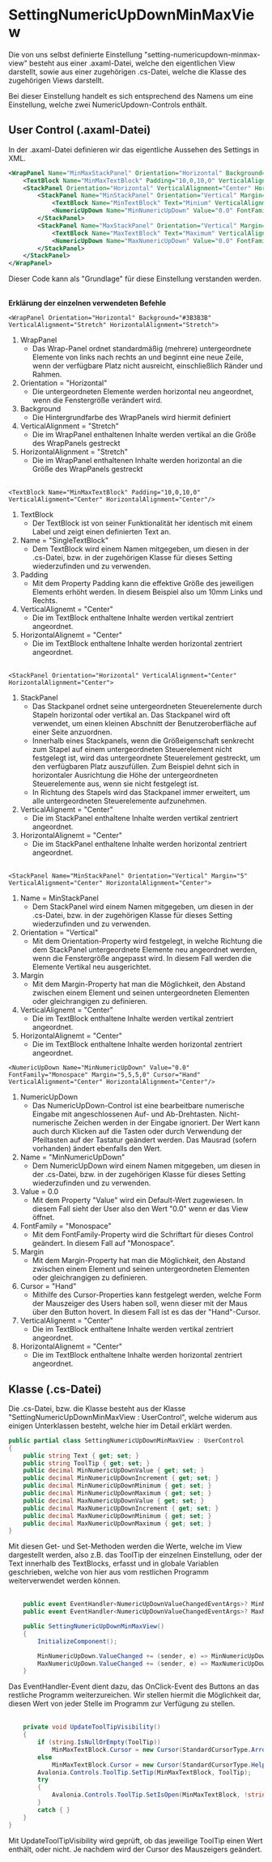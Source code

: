 # SettingNumericUpDownMinMaxView

Die von uns selbst definierte Einstellung "setting-numericupdown-minmax-view" besteht aus einer .axaml-Datei, welche den eigentlichen View darstellt, sowie aus einer zugehörigen .cs-Datei, welche die Klasse des zugehörigen Views darstellt.

Bei dieser Einstellung handelt es sich entsprechend des Namens um eine Einstellung, welche zwei NumericUpdown-Controls enthält.

## User Control (.axaml-Datei)

In der .axaml-Datei definieren wir das eigentliche Aussehen des Settings in XML.

```XML
<WrapPanel Name="MinMaxStackPanel" Orientation="Horizontal" Background="#3B3B3B" VerticalAlignment="Stretch" HorizontalAlignment="Stretch">
    <TextBlock Name="MinMaxTextBlock" Padding="10,0,10,0" VerticalAlignment="Center" HorizontalAlignment="Center"/>
    <StackPanel Orientation="Horizontal" VerticalAlignment="Center" HorizontalAlignment="Center">
        <StackPanel Name="MinStackPanel" Orientation="Vertical" Margin="5" VerticalAlignment="Center" HorizontalAlignment="Center">
            <TextBlock Name="MinTextBlock" Text="Minium" VerticalAlignment="Top" HorizontalAlignment="Center"/>
            <NumericUpDown Name="MinNumericUpDown" Value="0.0" FontFamily="Monospace" Margin="5,5,5,0" Cursor="Hand" VerticalAlignment="Center" HorizontalAlignment="Center"/>
        </StackPanel>
        <StackPanel Name="MaxStackPanel" Orientation="Vertical" Margin="5" VerticalAlignment="Center" HorizontalAlignment="Center">
            <TextBlock Name="MaxTextBlock" Text="Maximum" VerticalAlignment="Top" HorizontalAlignment="Center"/>
            <NumericUpDown Name="MaxNumericUpDown" Value="0.0" FontFamily="Monospace" Margin="5,5,5,0" Cursor="Hand" VerticalAlignment="Center" HorizontalAlignment="Center"/>
        </StackPanel>
    </StackPanel>
</WrapPanel>
```

Dieser Code kann als "Grundlage" für diese Einstellung verstanden werden.<br><br>

**Erklärung der einzelnen verwendeten Befehle**

`<WrapPanel Orientation="Horizontal" Background="#3B3B3B" VerticalAlignment="Stretch" HorizontalAlignment="Stretch">`
1. WrapPanel
   - Das Wrap-Panel ordnet standardmäßig (mehrere) untergeordnete Elemente von links nach rechts an und beginnt eine neue Zeile, wenn der verfügbare Platz nicht ausreicht, einschließlich Ränder und Rahmen.
2. Orientation = "Horizontal"
   - Die untergeordneten Elemente werden horizontal neu angeordnet, wenn die Fenstergröße verändert wird.
3. Background 
   - Die Hintergrundfarbe des WrapPanels wird hiermit definiert
4. VerticalAlignment = "Stretch"
   - Die im WrapPanel enthaltenen Inhalte werden vertikal an die Größe des WrapPanels gestreckt
5. HorizontalAlignment = "Stretch"
   - Die im WrapPanel enthaltenen Inhalte werden horizontal an die Größe des WrapPanels gestreckt
<br><br>

`<TextBlock Name="MinMaxTextBlock" Padding="10,0,10,0" VerticalAlignment="Center" HorizontalAlignment="Center"/>`
1. TextBlock
   - Der TextBlock ist von seiner Funktionalität her identisch mit einem Label und zeigt einen definierten Text an. 
2. Name = "SingleTextBlock"
   - Dem TextBlock wird einem Namen mitgegeben, um diesen in der .cs-Datei, bzw. in der zugehörigen Klasse für dieses Setting wiederzufinden und zu verwenden.
4. Padding
   - Mit dem Property Padding kann die effektive Größe des jeweiligen Elements erhöht werden. In diesem Beispiel also um 10mm Links und Rechts.
5. VerticalAlignemt = "Center"
   - Die im TextBlock enthaltene Inhalte werden vertikal zentriert angeordnet.
6. HorizontalAlignemt = "Center"
   - Die im TextBlock enthaltene Inhalte werden horizontal zentriert angeordnet.
<br><br>

`<StackPanel Orientation="Horizontal" VerticalAlignment="Center" HorizontalAlignment="Center">`
1. StackPanel
   - Das Stackpanel ordnet seine untergeordneten Steuerelemente durch Stapeln horizontal oder vertikal an. Das Stackpanel wird oft verwendet, um einen kleinen Abschnitt der Benutzeroberfläche auf einer Seite anzuordnen.
   - Innerhalb eines Stackpanels, wenn die Größeigenschaft senkrecht zum Stapel auf einem untergeordneten Steuerelement nicht festgelegt ist, wird das untergeordnete Steuerelement gestreckt, um den verfügbaren Platz auszufüllen. Zum Beispiel dehnt sich in horizontaler Ausrichtung die Höhe der untergeordneten Steuerelemente aus, wenn sie nicht festgelegt ist.
   - In Richtung des Stapels wird das Stackpanel immer erweitert, um alle untergeordneten Steuerelemente aufzunehmen.
2. VerticalAlignemt = "Center"
   - Die im StackPanel enthaltene Inhalte werden vertikal zentriert angeordnet.
3. HorizontalAlignemt = "Center"
   - Die im StackPanel enthaltene Inhalte werden horizontal zentriert angeordnet.
<br><br>

`<StackPanel Name="MinStackPanel" Orientation="Vertical" Margin="5" VerticalAlignment="Center" HorizontalAlignment="Center">`
1. Name = MinStackPanel
   - Dem StackPanel wird einem Namen mitgegeben, um diesen in der .cs-Datei, bzw. in der zugehörigen Klasse für dieses Setting wiederzufinden und zu verwenden.
2. Orientation = "Vertical"
   - Mit dem Orientation-Property wird festgelegt, in welche Richtung die dem StackPanel untergeordnete Elemente neu angeordnet werden, wenn die Fenstergröße angepasst wird. In diesem Fall werden die Elemente Vertikal neu ausgerichtet.
3. Margin
   - Mit dem Margin-Property hat man die Möglichkeit, den Abstand zwischen einem Element und seinen untergeordneten Elementen oder gleichrangigen zu definieren.
4. VerticalAlignemt = "Center"
   - Die im TextBlock enthaltene Inhalte werden vertikal zentriert angeordnet.
5. HorizontalAlignemt = "Center"
   - Die im TextBlock enthaltene Inhalte werden horizontal zentriert angeordnet.

`<NumericUpDown Name="MinNumericUpDown" Value="0.0" FontFamily="Monospace" Margin="5,5,5,0" Cursor="Hand" VerticalAlignment="Center" HorizontalAlignment="Center"/>`
1. NumericUpDown
   - Das NumericUpDown-Control ist eine bearbeitbare numerische Eingabe mit angeschlossenen Auf- und Ab-Drehtasten. Nicht-numerische Zeichen werden in der Eingabe ignoriert. Der Wert kann auch durch Klicken auf die Tasten oder durch Verwendung der Pfeiltasten auf der Tastatur geändert werden. Das Mausrad (sofern vorhanden) ändert ebenfalls den Wert.
2. Name = "MinNumericUpDown"
   - Dem NumericUpDown wird einem Namen mitgegeben, um diesen in der .cs-Datei, bzw. in der zugehörigen Klasse für dieses Setting wiederzufinden und zu verwenden.
3. Value = 0.0
   - Mit dem Property "Value" wird ein Default-Wert zugewiesen. In diesem Fall sieht der User also den Wert "0.0" wenn er das View öffnet.
4. FontFamily = "Monospace"
   - Mit dem FontFamily-Property wird die Schriftart für dieses Control geändert. In diesem Fall auf "Monospace".
5. Margin
   - Mit dem Margin-Property hat man die Möglichkeit, den Abstand zwischen einem Element und seinen untergeordneten Elementen oder gleichrangigen zu definieren.
6. Cursor = "Hand"
   - Mithilfe des Cursor-Properties kann festgelegt werden, welche Form der Mauszeiger des Users haben soll, wenn dieser mit der Maus über den Button hovert. In diesem Fall ist es das der "Hand"-Cursor.
7. VerticalAlignemt = "Center"
   - Die im TextBlock enthaltene Inhalte werden vertikal zentriert angeordnet.
8. HorizontalAlignemt = "Center"
   - Die im TextBlock enthaltene Inhalte werden horizontal zentriert angeordnet.

## Klasse (.cs-Datei) 
Die .cs-Datei, bzw. die Klasse besteht aus der Klasse "SettingNumericUpDownMinMaxView : UserControl", welche widerum aus einigen Unterklassen besteht, welche hier im Detail erklärt werden.
```csharp
public partial class SettingNumericUpDownMinMaxView : UserControl
{
    public string Text { get; set; }
    public string ToolTip { get; set; }
    public decimal MinNumericUpDownValue { get; set; }
    public decimal MinNumericUpDownIncrement { get; set; }
    public decimal MinNumericUpDownMinimum { get; set; }
    public decimal MinNumericUpDownMaximum { get; set; }
    public decimal MaxNumericUpDownValue { get; set; }
    public decimal MaxNumericUpDownIncrement { get; set; }
    public decimal MaxNumericUpDownMinimum { get; set; }
    public decimal MaxNumericUpDownMaximum { get; set; }
}
```
Mit diesen Get- und Set-Methoden werden die Werte, welche im View dargestellt werden, also z.B. das ToolTip der einzelnen Einstellung, oder der Text innerhalb des TextBlocks, erfasst und in globale Variablen geschrieben, welche von hier aus vom restlichen Programm weiterverwendet werden können.
<br><br>

```csharp
    public event EventHandler<NumericUpDownValueChangedEventArgs>? MinNumericUpDownValueChanged;
    public event EventHandler<NumericUpDownValueChangedEventArgs>? MaxNumericUpDownValueChanged;

    public SettingNumericUpDownMinMaxView()
    {
        InitializeComponent();

        MinNumericUpDown.ValueChanged += (sender, e) => MinNumericUpDownValueChanged?.Invoke(sender, e);
        MaxNumericUpDown.ValueChanged += (sender, e) => MaxNumericUpDownValueChanged?.Invoke(sender, e);
    }
```
Das EventHandler-Event dient dazu, das OnClick-Event des Buttons an das restliche Programm weiterzureichen.
Wir stellen hiermit die Möglichkeit dar, diesen Wert von jeder Stelle im Programm zur Verfügung zu stellen. 
<br><br>

```csharp
    private void UpdateToolTipVisibility()
    {
        if (string.IsNullOrEmpty(ToolTip))
            MinMaxTextBlock.Cursor = new Cursor(StandardCursorType.Arrow);
        else
            MinMaxTextBlock.Cursor = new Cursor(StandardCursorType.Help);
        Avalonia.Controls.ToolTip.SetTip(MinMaxTextBlock, ToolTip);
        try
        {
            Avalonia.Controls.ToolTip.SetIsOpen(MinMaxTextBlock, !string.IsNullOrEmpty(ToolTip));
        }
        catch { }
    }
}
```
Mit UpdateToolTipVisibility wird geprüft, ob das jeweilige ToolTip einen Wert enthält, oder nicht. Je nachdem wird der Cursor des Mauszeigers geändert.
<br><br>
